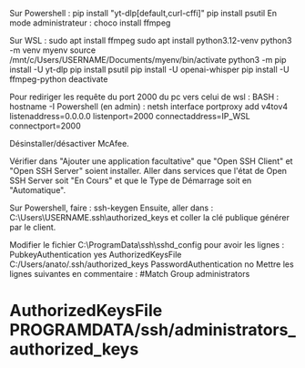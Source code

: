 Sur Powershell :
pip install "yt-dlp[default,curl-cffi]"
pip install psutil
En mode administrateur :
choco install ffmpeg

Sur WSL :
sudo apt install ffmpeg
sudo apt install python3.12-venv
python3 -m venv myenv
source /mnt/c/Users/USERNAME/Documents/myenv/bin/activate
python3 -m pip install -U yt-dlp
pip install psutil
pip install -U openai-whisper
pip install -U ffmpeg-python
deactivate

Pour rediriger les requête du port 2000 du pc vers celui de wsl :
BASH :
hostname -I
Powershell (en admin) :
netsh interface portproxy add v4tov4 listenaddress=0.0.0.0 listenport=2000 connectaddress=IP_WSL connectport=2000

Désinstaller/désactiver McAfee.

Vérifier dans "Ajouter une application facultative" que "Open SSH Client" et "Open SSH Server" soient installer.
Aller dans services que l'état de Open SSH Server soit "En Cours" et que le Type de Démarrage soit en "Automatique".

Sur Powershell, faire : ssh-keygen
Ensuite, aller dans : C:\Users\USERNAME\.ssh\authorized_keys
et coller la clé publique générer par le client.

Modifier le fichier C:\ProgramData\ssh\sshd_config pour avoir les lignes :
PubkeyAuthentication yes
AuthorizedKeysFile C:/Users/anato/.ssh/authorized_keys
PasswordAuthentication no
Mettre les lignes suivantes en commentaire :
#Match Group administrators
#       AuthorizedKeysFile __PROGRAMDATA__/ssh/administrators_authorized_keys

